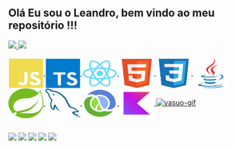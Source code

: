 ## Olá Eu sou o Leandro, bem vindo ao meu repositório !!!

<div>
<a href="https://www.linkedin.com/in/leandro-augusto-cardoso-de-oliveira-6091141b1">
<img heigth ="180" src="https://github-readme-stats.vercel.app/api?username=malllvadao&show_icons=true&theme=chartreuse-dark#gh-chartreuse-dark-only)](https://github.com/anuraghazra/github-readme-stats#gh-chartreuse-dark-only"/>
<img heigth ="180" src="https://github-readme-stats.vercel.app/api/top-langs/?username=malllvadao&layout=compact"/>

</div>
  <div style="display: inline_block"><br>
  <img align="center" alt="Malll-Js" height="60" width="70" src="https://raw.githubusercontent.com/devicons/devicon/master/icons/javascript/javascript-plain.svg">
  <img align="center" alt="Malll-Ts" height="60" width="70" src="https://raw.githubusercontent.com/devicons/devicon/master/icons/typescript/typescript-plain.svg">
  <img align="center" alt="Malll-React" height="60" width="70" src="https://raw.githubusercontent.com/devicons/devicon/master/icons/react/react-original.svg">
  <img align="center" alt="Malll-HTML" height="60" width="70" src="https://raw.githubusercontent.com/devicons/devicon/master/icons/html5/html5-original.svg">
  <img align="center" alt="Malll-CSS" height="60" width="70" src="https://raw.githubusercontent.com/devicons/devicon/master/icons/css3/css3-original.svg">
  <img align="center" alt=Malll-Java" height="60" width="70" src="https://raw.githubusercontent.com/devicons/devicon/master/icons/java/java-original.svg">
  <img align="center" alt=Malll-Spring" height="60" width="70" src="https://raw.githubusercontent.com/devicons/devicon/master/icons/spring/spring-original.svg">
  <img align="center" alt=Malll-Mysql" height="60" width="70" src="https://raw.githubusercontent.com/devicons/devicon/master/icons/mysql/mysql-original.svg">
  <img align="center" alt="Malll-Cloujure" height="60" width="70" src="https://raw.githubusercontent.com/devicons/devicon/master/icons/clojure/clojure-original.svg">
  <img align="center" alt="Malll-Kotlin" height="60" width="70" src="https://raw.githubusercontent.com/devicons/devicon/master/icons/kotlin/kotlin-original.svg">
  <img align="rigth" alt="yasuo-gif" height="150" width="150" src="https://media.tenor.com/gkYZNAaA_LUAAAAi/sfreaking-yasuo.gif">
    
</div>

##


  <div> 
  <a href="https://instagram.com/dev_leandro.java" target="_blank"><img src="https://img.shields.io/badge/-Instagram-%23E4405F?style=for-the-badge&logo=instagram&logoColor=white" target="_blank"></a>
     <a href="https://www.linkedin.com/in/leandro-augusto-cardoso-de-oliveira-6091141b1" target="_blank"><img src="https://img.shields.io/badge/-LinkedIn-%230077B5?style=for-the-badge&logo=linkedin&logoColor=white" target="_blank"></a> 
 	<a href="https://www.twitch.tv/malllvdao" target="_blank"><img src="https://img.shields.io/badge/Twitch-9146FF?style=for-the-badge&logo=twitch&logoColor=white" target="_blank"></a>
 <a href="https://discord.gg/Dg2vYgXg" target="_blank"><img src="https://img.shields.io/badge/Discord-7289DA?style=for-the-badge&logo=discord&logoColor=white" target="_blank"></a> 
  <a href = "mailto:leandroaugusto0210@gmail.com"><img src="https://img.shields.io/badge/-Gmail-%23333?style=for-the-badge&logo=gmail&logoColor=white" target="_blank"></a>
 
  
</div>
<!--
**Malllvadao/Malllvadao** is a ✨ _special_ ✨ repository because its `README.md` (this file) appears on your GitHub profile.

Here are some ideas to get you started:

- 🔭 I’m currently working on ...
- 🌱 I’m currently learning ...
- 👯 I’m looking to collaborate on ...
- 🤔 I’m looking for help with ...
- 💬 Ask me about ...
- 📫 How to reach me: ...
- 😄 Pronouns: ...
- ⚡ Fun fact: ...
-->
